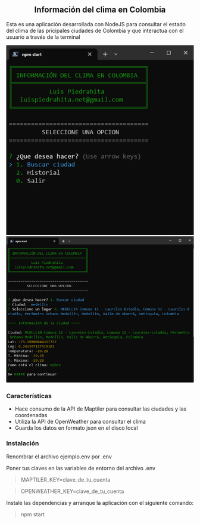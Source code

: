 
<h2 align="center">Información del clima en Colombia</h2>

<p>Esta es una aplicación desarrollada con NodeJS para consultar el estado del clima de las pricipales ciudades de Colombia y que interactua con el usuario a través de la terminal </p>

<div align="center">
<img src="captura.png" alt="Captura del menú principal" title="Captura del menú principal">
<br>
<img src="captura2.png" alt="Captura del menú principal" title="Captura del menú principal">
</div>

<h3>Características</h3>

<ul>
<li>Hace consumo de la API de Maptiler para consultar las ciudades y las coordenadas</li>
<li>Utiliza la API de OpenWeather para consultar el clima</li>
<li>Guarda los datos en formato json en el disco local</li>
</ul>

<h3>Instalación</h3>

<p>Renombrar el archivo ejemplo.env por .env</p>

<p>Poner tus claves en las variables de entorno del archivo .env</p>

> MAPTILER_KEY=clave_de_tu_cuenta

> OPENWEATHER_KEY=clave_de_tu_cuenta

<p>Instale las dependencias y arranque la aplicación con el siguiente comando:</p>

> npm start
